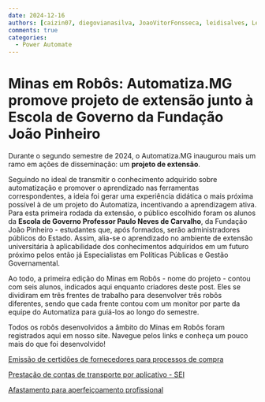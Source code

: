 ```yaml
---
date: 2024-12-16
authors: [caizin07, diegovianasilva, JoaoVitorFonsseca, leidisalves, LeyTeodoro, mateusribeiro12]
comments: true
categories:
  - Power Automate
---
```


# Minas em Robôs: Automatiza.MG promove projeto de extensão junto à Escola de Governo da Fundação João Pinheiro

Durante o segundo semestre de 2024, o Automatiza.MG inaugurou mais um ramo em ações de disseminação: um **projeto de extensão**.  

<!-- more -->

Seguindo no ideal de transmitir o conhecimento adquirido sobre automatização e promover o aprendizado nas ferramentas correspondentes, a ideia foi gerar uma experiência didática o mais próxima possível à de um projeto do Automatiza, incentivando a aprendizagem ativa. 
Para esta primeira rodada da extensão, o público escolhido foram os alunos da **Escola de Governo Professor Paulo Neves de Carvalho**, da Fundação João Pinheiro - estudantes que, após formados, serão administradores públicos do Estado. Assim, alia-se o aprendizado no ambiente de extensão universitária à aplicabilidade dos conhecimentos adquiridos em um futuro próximo pelos então já Especialistas em Políticas Públicas e Gestão Governamental. 

Ao todo, a primeira edição do Minas em Robôs - nome do projeto - contou com seis alunos, indicados aqui enquanto criadores deste post. Eles se dividiram em três frentes de trabalho para desenvolver três robôs diferentes, sendo que cada frente contou com um monitor por parte da equipe do Automatiza para guiá-los ao longo do semestre. 

Todos os robôs desenvolvidos a âmbito do Minas em Robôs foram registrados aqui em nosso site. Navegue pelos links e conheça um pouco mais do que foi desenvolvido!

[Emissão de certidões de fornecedores para processos de compra](https://automatiza-mg.github.io/automatizacoes/projetos/extensao/certidoes_fornecedores/)

[Prestação de contas de transporte por aplicativo - SEI](https://automatiza-mg.github.io/automatizacoes/projetos/extensao/prestacao_contas_transporte/)

[Afastamento para aperfeiçoamento profissional]()
